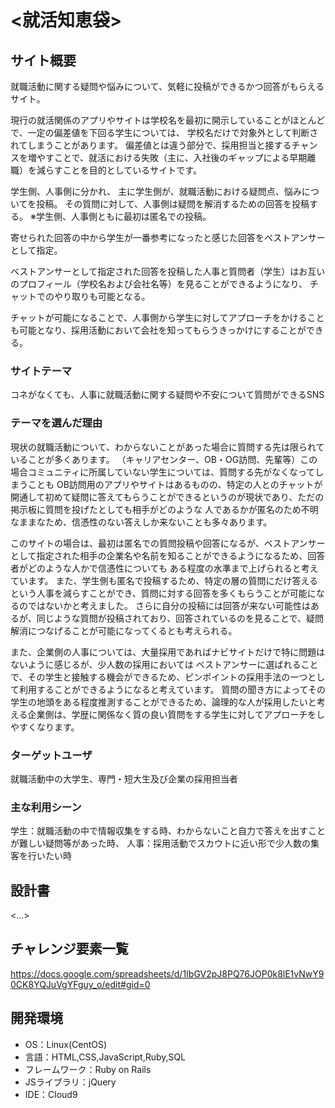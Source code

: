 # <就活知恵袋>

## サイト概要
就職活動に関する疑問や悩みについて、気軽に投稿ができるかつ回答がもらえるサイト。

現行の就活関係のアプリやサイトは学校名を最初に開示していることがほとんどで、一定の偏差値を下回る学生については、
学校名だけで対象外として判断されてしまうことがあります。
偏差値とは違う部分で、採用担当と接するチャンスを増やすことで、就活における失敗（主に、入社後のギャップによる早期離職）を減らすことを目的としているサイトです。

学生側、人事側に分かれ、
主に学生側が、就職活動における疑問点、悩みについてを投稿。
その質問に対して、人事側は疑問を解消するための回答を投稿する。
※学生側、人事側ともに最初は匿名での投稿。

寄せられた回答の中から学生が一番参考になったと感じた回答をベストアンサーとして指定。

ベストアンサーとして指定された回答を投稿した人事と質問者（学生）はお互いのプロフィール（学校名および会社名等）を見ることができるようになり、
チャットでのやり取りも可能となる。

チャットが可能になることで、人事側から学生に対してアプローチをかけることも可能となり、採用活動において会社を知ってもらうきっかけにすることができる。



### サイトテーマ
コネがなくても、人事に就職活動に関する疑問や不安について質問ができるSNS


### テーマを選んだ理由
現状の就職活動について、わからないことがあった場合に質問する先は限られていることが多くあります。
（キャリアセンター、OB・OG訪問、先輩等）この場合コミュニティに所属していない学生については、質問する先がなくなってしまうことも
OB訪問用のアプリやサイトはあるものの、特定の人とのチャットが開通して初めて疑問に答えてもらうことができるというのが現状であり、ただの掲示板に質問を投げたとしても相手がどのような
人であるかが匿名のため不明なままなため、信憑性のない答えしか来ないことも多々あります。

このサイトの場合は、最初は匿名での質問投稿や回答になるが、ベストアンサーとして指定された相手の企業名や名前を知ることができるようになるため、回答者がどのような人かで信憑性についても
ある程度の水準まで上げられると考えています。
また、学生側も匿名で投稿するため、特定の層の質問にだけ答えるという人事を減らすことができ、質問に対する回答を多くもらうことが可能になるのではないかと考えました。
さらに自分の投稿には回答が来ない可能性はあるが、同じような質問が投稿されており、回答されているのを見ることで、疑問解消につなげることが可能になってくるとも考えられる。

また、企業側の人事については、大量採用であればナビサイトだけで特に問題はないように感じるが、少人数の採用においては
ベストアンサーに選ばれることで、その学生と接触する機会ができるため、ピンポイントの採用手法の一つとして利用することができるようになると考えています。
質問の聞き方によってその学生の地頭をある程度推測することができるため、論理的な人が採用したいと考える企業側は、学歴に関係なく質の良い質問をする学生に対してアプローチをしやすくなります。


### ターゲットユーザ
就職活動中の大学生、専門・短大生及び企業の採用担当者

### 主な利用シーン
学生：就職活動の中で情報収集をする時、わからないこと自力で答えを出すことが難しい疑問等があった時、
人事：採用活動でスカウトに近い形で少人数の集客を行いたい時

## 設計書
<...>

## チャレンジ要素一覧
<https://docs.google.com/spreadsheets/d/1IbGV2pJ8PQ76JOP0k8lE1vNwY90CK8YQJuVgYFguy_o/edit#gid=0>

## 開発環境
- OS：Linux(CentOS)
- 言語：HTML,CSS,JavaScript,Ruby,SQL
- フレームワーク：Ruby on Rails
- JSライブラリ：jQuery
- IDE：Cloud9

